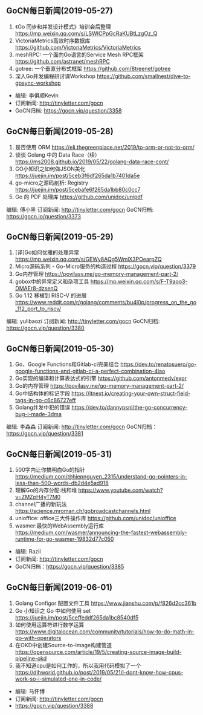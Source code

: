 ## GoCN每日新闻(2019-05-27)

1. 《Go 同步和并发设计模式》培训会后整理 https://mp.weixin.qq.com/s/LSWICPpGcRaKUBtLzgOz_Q
2. VictoriaMetrics高效时序数据库 https://github.com/VictoriaMetrics/VictoriaMetrics
3. meshRPC: 一个面向Go语言的Service Mesh RPC框架 https://github.com/astranet/meshRPC
4. gotree: 一个垂直分布式框架 https://github.com/8treenet/gotree
5. 深入Go并发编程研讨课Workshop https://github.com/smallnest/dive-to-gosync-workshop

* 编辑: 李俱顺Kevin
* 订阅新闻: http://tinyletter.com/gocn
* GoCN归档: https://gocn.vip/question/3358

## GoCN每日新闻(2019-05-28)

1. 是否使用 ORM  https://eli.thegreenplace.net/2019/to-orm-or-not-to-orm/
2. 谈谈 Golang 中的 Data Race（续）https://ms2008.github.io/2019/05/22/golang-data-race-cont/
3. GO小知识之如何做JSON美化 https://juejin.im/post/5ceb3f6df265da1b7401da5e
4. go-micro之源码剖析: Registry https://juejin.im/post/5cebafe6f265da1bb80c0cc7
5. Go 的 PDF 处理库 https://github.com/unidoc/unipdf

编辑: 傅小黑
订阅新闻: http://tinyletter.com/gocn
GoCN归档: https://gocn.io/question/3373

## GoCN每日新闻(2019-05-29)

1.  [译]Go如何优雅的处理异常 https://mp.weixin.qq.com/s/GEWy8AQg5WmlX3POearpZQ
2. Micro源码系列 - Go-Micro服务的构造过程 https://gocn.vip/question/3379
3. Go内存管理 https://povilasv.me/go-memory-management-part-2/
4. gobox中的异常定义和杂项工具 https://mp.weixin.qq.com/s/F-T9aoo3-DMAEr8-dzsenQ
5. Go 1.12 移植到 RISC-V 的进展 https://www.reddit.com/r/golang/comments/bu4l0p/progress_on_the_go_112_port_to_riscv/

编辑: yulibaozi
订阅新闻: http://tinyletter.com/gocn
GoCN归档: https://gocn.vip/question/3380

## GoCN每日新闻(2019-05-30)

1. Go，Google Functions和Gitlab-ci完美结合 https://dev.to/renatosuero/go-google-functions-and-gitlab-ci-a-perfect-combination-4lao
2. Go实现的编译和计算表达式的引擎 https://github.com/antonmedv/expr
3. Go的内存管理 https://povilasv.me/go-memory-management-part-2/
4. Go中结构体的标记字段 https://itnext.io/creating-your-own-struct-field-tags-in-go-c6c86727eff
5. Golang并发中犯的错误 https://dev.to/dannypsnl/the-go-concurrency-bug-i-made-3dma

编辑: 李森森
订阅新闻: http://tinyletter.com/gocn
GoCN归档：https://gocn.vip/question/3381

## GoCN每日新闻(2019-05-31)

1. 500字内让你搞明白Go的指针 https://medium.com/@hiepnguyen_2315/understand-go-pointers-in-less-than-500-words-db2d4e5ad918
2. 理解Go的内存分配:栈和堆 https://www.youtube.com/watch?v=ZMZpH4yT7M0
3. channel广播的新玩法 https://science.mroman.ch/gobroadcastchannels.html
4. unioffice: office三大件操作库 https://github.com/unidoc/unioffice
5. wasmer:最快的WebAssembly运行库 https://medium.com/wasmer/announcing-the-fastest-webassembly-runtime-for-go-wasmer-19832d77c050

* 编辑: Razil
* 订阅新闻: http://tinyletter.com/gocn
* GoCN归档：https://gocn.vip/question/3385

## GoCN每日新闻(2019-06-01)

1. Golang Configor 配置文件工具 https://www.jianshu.com/p/f826d2cc361b
2. Go 小知识之 Go 中如何使用 set https://juejin.im/post/5ceffeddf265da1bc8540df5
4. 如何使用运算符进行数学运算 https://www.digitalocean.com/community/tutorials/how-to-do-math-in-go-with-operators
3. 在OKD中创建Source-to-Image构建管道 https://opensource.com/article/19/5/creating-source-image-build-pipeline-okd
5. 我不知道cpu是如何工作的，所以我用代码模拟了一个 https://djhworld.github.io/post/2019/05/21/i-dont-know-how-cpus-work-so-i-simulated-one-in-code/

* 编辑: 马怀博 
* 订阅新闻: http://tinyletter.com/gocn
* https://gocn.vip/question/3388
